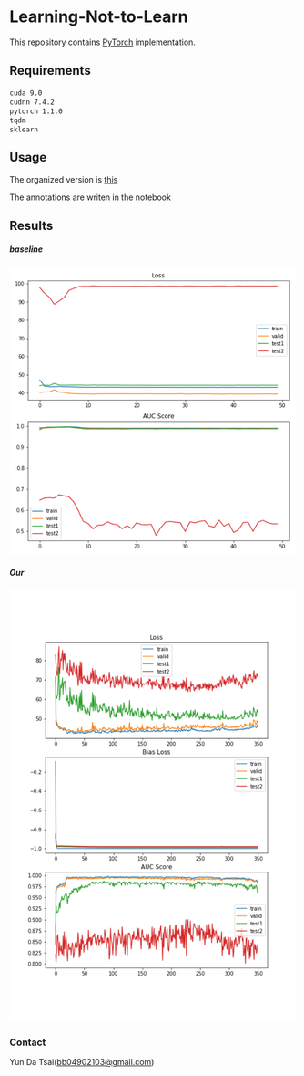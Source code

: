 # Learning-Not-to-Learn
This repository contains [PyTorch](https://pytorch.org) implementation.



## Requirements
```
cuda 9.0
cudnn 7.4.2
pytorch 1.1.0
tqdm
sklearn
```

## Usage
The organized version is [this]()

The annotations are writen in the notebook


## Results

##### baseline

![confmat](https://github.com/j40903272/learning-not-to-learn/blob/master/output/baseline_0.67.png)

##### Our
![confmat](https://github.com/j40903272/learning-not-to-learn/blob/master/output/adv_max_corr.png)

### Contact
Yun Da Tsai(bb04902103@gmail.com)

